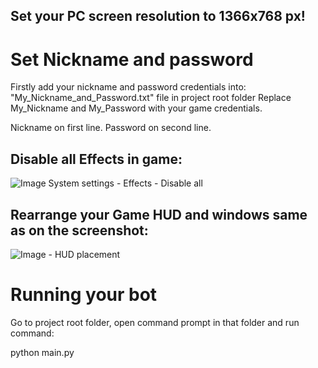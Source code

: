## Set your PC screen resolution to 1366x768 px!

# Set Nickname and password
Firstly add your nickname and password credentials into: 
"My_Nickname_and_Password.txt" file in project root folder
Replace My_Nickname and My_Password with your game credentials.

Nickname on first line.
Password on second line.

## Disable all Effects in game:
![Image System settings - Effects - Disable all](C:\Users\zbora\PycharmProjects\PSBot\img\System_effects_settings.png)

## Rearrange your Game HUD and windows same as on the screenshot:

![Image - HUD placement](C:\Users\zbora\PycharmProjects\PSBot\img\HUD_placement.png)

# Running your bot
Go to project root folder, open command prompt in that folder and run command:

python main.py